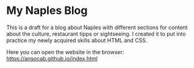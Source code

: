 # My Naples Blog #

This is a draft for a blog about Naples with different sections for content about the culture, restaurant tipps or sightseeing.
I created it to put into practice my newly acquired skills about HTML and CSS.

Here you can open the website in the browser: https://ansocab.github.io/index.html
